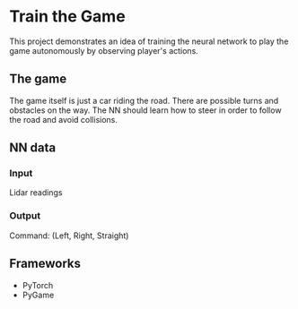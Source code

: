 # Train the Game

This project demonstrates an idea of training the neural network to play the game autonomously by observing player's actions.

## The game

The game itself is just a car riding the road. There are possible turns and obstacles on the way. The NN should learn how to steer in order to follow the road and avoid collisions.

## NN data

### Input
Lidar readings

### Output
Command: (Left, Right, Straight)

## Frameworks
- PyTorch
- PyGame